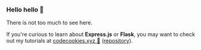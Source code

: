 ### Hello hello 👋

There is not too much to see here.

If you're curious to learn about **Express.js** or **Flask**, you may want to check out my tutorials at [codecookies.xyz 🍪](https://codecookies.xyz)  ([repository](https://github.com/samlawski/codecookies)).
